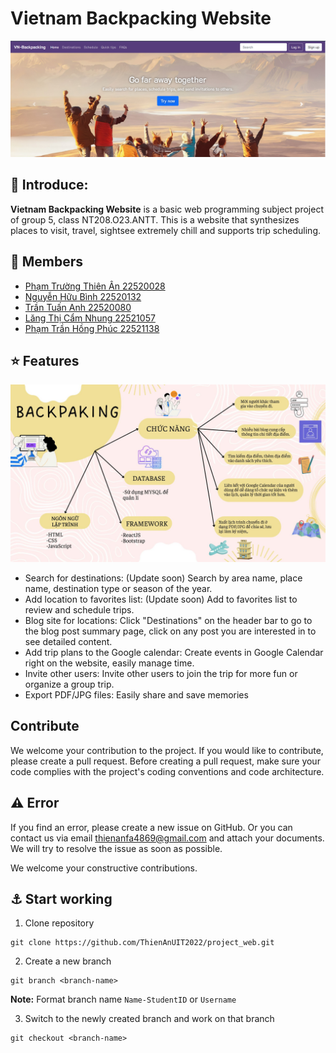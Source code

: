 
# Vietnam Backpacking Website
![](home_page.png)

## 📝 Introduce:
**Vietnam Backpacking Website** is a basic web programming subject project of group 5, class NT208.O23.ANTT. This is a website that synthesizes places to visit, travel, sightsee extremely chill and supports trip scheduling.

## 👏 Members
- [Phạm Trường Thiên Ân 22520028](https://github.com/ThienAnUIT2022)
- [Nguyễn Hữu Bình 22520132](https://github.com/binhboxbot)
- [Trần Tuấn Anh 22520080](https://github.com/ViWjin)
- [Lăng Thị Cẩm Nhung 22521057](https://github.com/epicycloid55)
- [Phạm Trần Hồng Phúc 22521138](https://github.com/CamNhungJB)

## ⭐ Features
![](web_design.jpg)
- Search for destinations: (Update soon) Search by area name, place name, destination type or season of the year.
- Add location to favorites list: (Update soon) Add to favorites list to review and schedule trips.
- Blog site for locations: Click "Destinations" on the header bar to go to the blog post summary page, click on any post you are interested in to see detailed content.
- Add trip plans to the Google calendar: Create events in Google Calendar right on the website, easily manage time.
- Invite other users: Invite other users to join the trip for more fun or organize a group trip.
- Export PDF/JPG files: Easily share and save memories

## Contribute
We welcome your contribution to the project. If you would like to contribute, please create a pull request. Before creating a pull request, make sure your code complies with the project's coding conventions and code architecture.

## ⚠️ Error
If you find an error, please create a new issue on GitHub. Or you can contact us via email thienanfa4869@gmail.com and attach your documents. We will try to resolve the issue as soon as possible.

We welcome your constructive contributions.

## ⚓ Start working

1. Clone repository

```console
git clone https://github.com/ThienAnUIT2022/project_web.git
```

2. Create a new branch 

```console
git branch <branch-name>
```
**Note:** Format branch name `Name-StudentID` or `Username`

3. Switch to the newly created branch and work on that branch

```console
git checkout <branch-name>
```

